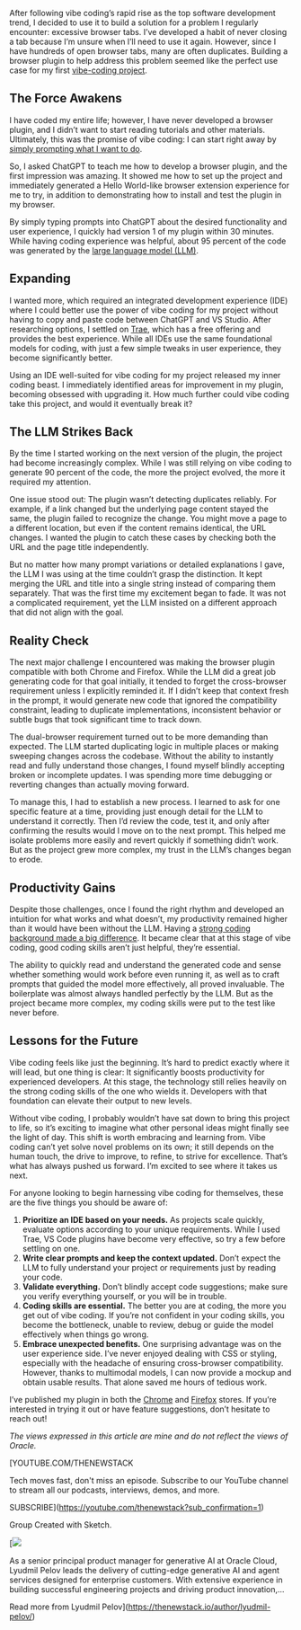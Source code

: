 After following vibe coding’s rapid rise as the top software development trend, I decided to use it to build a solution for a problem I regularly encounter: excessive browser tabs. I’ve developed a habit of never closing a tab because I’m unsure when I’ll need to use it again. However, since I have hundreds of open browser tabs, many are often duplicates. Building a browser plugin to help address this problem seemed like the perfect use case for my first [vibe-coding project](https://thenewstack.io/to-vibe-or-not-to-vibe-when-and-where-to-use-vibe-coding/).

## The Force Awakens

I have coded my entire life; however, I have never developed a browser plugin, and I didn’t want to start reading tutorials and other materials. Ultimately, this was the promise of vibe coding: I can start right away by [simply prompting what I want to do](https://thenewstack.io/vibe-coding-where-everyone-can-speak-computer-programming/).

So, I asked ChatGPT to teach me how to develop a browser plugin, and the first impression was amazing. It showed me how to set up the project and immediately generated a Hello World-like browser extension experience for me to try, in addition to demonstrating how to install and test the plugin in my browser.

By simply typing prompts into ChatGPT about the desired functionality and user experience, I quickly had version 1 of my plugin within 30 minutes. While having coding experience was helpful, about 95 percent of the code was generated by the [large language model (LLM)](https://thenewstack.io/what-is-a-large-language-model/).

## Expanding

I wanted more, which required an integrated development experience (IDE) where I could better use the power of vibe coding for my project without having to copy and paste code between ChatGPT and VS Studio. After researching options, I settled on [Trae](https://www.trae.ai/), which has a free offering and provides the best experience. While all IDEs use the same foundational models for coding, with just a few simple tweaks in user experience, they become significantly better.

Using an IDE well-suited for vibe coding for my project released my inner coding beast. I immediately identified areas for improvement in my plugin, becoming obsessed with upgrading it. How much further could vibe coding take this project, and would it eventually break it?

## The LLM Strikes Back

By the time I started working on the next version of the plugin, the project had become increasingly complex. While I was still relying on vibe coding to generate 90 percent of the code, the more the project evolved, the more it required my attention.

One issue stood out: The plugin wasn’t detecting duplicates reliably. For example, if a link changed but the underlying page content stayed the same, the plugin failed to recognize the change. You might move a page to a different location, but even if the content remains identical, the URL changes. I wanted the plugin to catch these cases by checking both the URL and the page title independently.

But no matter how many prompt variations or detailed explanations I gave, the LLM I was using at the time couldn’t grasp the distinction. It kept merging the URL and title into a single string instead of comparing them separately. That was the first time my excitement began to fade. It was not a complicated requirement, yet the LLM insisted on a different approach that did not align with the goal.

## Reality Check

The next major challenge I encountered was making the browser plugin compatible with both Chrome and Firefox. While the LLM did a great job generating code for that goal initially, it tended to forget the cross-browser requirement unless I explicitly reminded it. If I didn’t keep that context fresh in the prompt, it would generate new code that ignored the compatibility constraint, leading to duplicate implementations, inconsistent behavior or subtle bugs that took significant time to track down.

The dual-browser requirement turned out to be more demanding than expected. The LLM started duplicating logic in multiple places or making sweeping changes across the codebase. Without the ability to instantly read and fully understand those changes, I found myself blindly accepting broken or incomplete updates. I was spending more time debugging or reverting changes than actually moving forward.

To manage this, I had to establish a new process. I learned to ask for one specific feature at a time, providing just enough detail for the LLM to understand it correctly. Then I’d review the code, test it, and only after confirming the results would I move on to the next prompt. This helped me isolate problems more easily and revert quickly if something didn’t work. But as the project grew more complex, my trust in the LLM’s changes began to erode.

## Productivity Gains

Despite those challenges, once I found the right rhythm and developed an intuition for what works and what doesn’t, my productivity remained higher than it would have been without the LLM. Having a [strong coding background made a big difference](https://thenewstack.io/no-code-is-dead/). It became clear that at this stage of vibe coding, good coding skills aren’t just helpful, they’re essential.

The ability to quickly read and understand the generated code and sense whether something would work before even running it, as well as to craft prompts that guided the model more effectively, all proved invaluable. The boilerplate was almost always handled perfectly by the LLM. But as the project became more complex, my coding skills were put to the test like never before.

## Lessons for the Future

Vibe coding feels like just the beginning. It’s hard to predict exactly where it will lead, but one thing is clear: It significantly boosts productivity for experienced developers. At this stage, the technology still relies heavily on the strong coding skills of the one who wields it. Developers with that foundation can elevate their output to new levels.

Without vibe coding, I probably wouldn’t have sat down to bring this project to life, so it’s exciting to imagine what other personal ideas might finally see the light of day. This shift is worth embracing and learning from. Vibe coding can’t yet solve novel problems on its own; it still depends on the human touch, the drive to improve, to refine, to strive for excellence. That’s what has always pushed us forward. I’m excited to see where it takes us next.

For anyone looking to begin harnessing vibe coding for themselves, these are the five things you should be aware of:

1. **Prioritize an IDE based on your needs.** As projects scale quickly, evaluate options according to your unique requirements. While I used Trae, VS Code plugins have become very effective, so try a few before settling on one.
2. **Write clear prompts and keep the context updated.** Don’t expect the LLM to fully understand your project or requirements just by reading your code.
3. **Validate everything.** Don’t blindly accept code suggestions; make sure you verify everything yourself, or you will be in trouble.
4. **Coding skills are essential.** The better you are at coding, the more you get out of vibe coding. If you’re not confident in your coding skills, you become the bottleneck, unable to review, debug or guide the model effectively when things go wrong.
5. **Embrace unexpected benefits.** One surprising advantage was on the user experience side. I’ve never enjoyed dealing with CSS or styling, especially with the headache of ensuring cross-browser compatibility. However, thanks to multimodal models, I can now provide a mockup and obtain usable results. That alone saved me hours of tedious work.

I’ve published my plugin in both the [Chrome](https://chromewebstore.google.com/detail/duplicate-tab-detector/gkeihjnfokfjdgcdkgcpicokjmfdcbbd?hl=en) and [Firefox](https://addons.mozilla.org/en-US/firefox/addon/duplicate-tab-detector/) stores. If you’re interested in trying it out or have feature suggestions, don’t hesitate to reach out!

*The views expressed in this article are mine and do not reflect the views of Oracle.*

[YOUTUBE.COM/THENEWSTACK

Tech moves fast, don't miss an episode. Subscribe to our YouTube
channel to stream all our podcasts, interviews, demos, and more.

SUBSCRIBE](https://youtube.com/thenewstack?sub_confirmation=1)

Group
Created with Sketch.

[![](https://thenewstack.io/wp-content/uploads/2025/07/aab6a63b-cropped-090dde64-lyudmil-pelov-600x600.jpeg)

As a senior principal product manager for generative AI at Oracle Cloud, Lyudmil Pelov leads the delivery of cutting-edge generative AI and agent services designed for enterprise customers. With extensive experience in building successful engineering projects and driving product innovation,...

Read more from Lyudmil Pelov](https://thenewstack.io/author/lyudmil-pelov/)